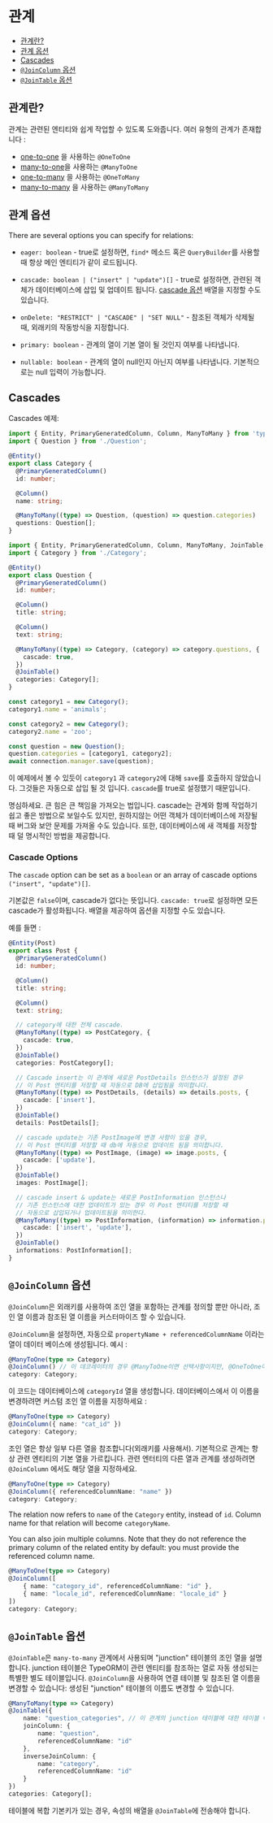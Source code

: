 # 관계

- [관계란?](#관계란?)
- [관계 옵션](#관계-옵션)
- [Cascades](#cascades)
- [`@JoinColumn` 옵션](#joincolumn-옵션)
- [`@JoinTable` 옵션](#jointable-옵션)

## 관계란?

관계는 관련된 엔티티와 쉽게 작업할 수 있도록 도와줍니다. 여러 유형의 관계가 존재합니다 :

- [one-to-one](./one-to-one-relations.md) 을 사용하는 `@OneToOne`
- [many-to-one](./many-to-one-one-to-many-relations.md)을 사용하는 `@ManyToOne`
- [one-to-many](./many-to-one-one-to-many-relations.md) 을 사용하는 `@OneToMany`
- [many-to-many](./many-to-many-relations.md) 을 사용하는 `@ManyToMany`

## 관계 옵션

There are several options you can specify for relations:

- `eager: boolean` - true로 설정하면, `find*` 메소드 혹은 `QueryBuilder`를 사용할때 항상 메인 엔티티가 같이 로드됩니다.

- `cascade: boolean | ("insert" | "update")[]` - true로 설정하면, 관련된 객체가 데이터베이스에 삽입 및 업데이트 됩니다. [cascade 옵션](#cascade-options) 배열을 지정할 수도 있습니다.

- `onDelete: "RESTRICT" | "CASCADE" | "SET NULL"` - 참조된 객체가 삭제될 때, 외래키의 작동방식을 지정합니다.

- `primary: boolean` - 관계의 열이 기본 열이 될 것인지 여부를 나타냅니다.

- `nullable: boolean` - 관계의 열이 null인지 아닌지 여부를 나타냅니다. 기본적으로는 null 입력이 가능합니다.

## Cascades

Cascades 예제:

```typescript
import { Entity, PrimaryGeneratedColumn, Column, ManyToMany } from 'typeorm';
import { Question } from './Question';

@Entity()
export class Category {
  @PrimaryGeneratedColumn()
  id: number;

  @Column()
  name: string;

  @ManyToMany((type) => Question, (question) => question.categories)
  questions: Question[];
}
```

```typescript
import { Entity, PrimaryGeneratedColumn, Column, ManyToMany, JoinTable } from 'typeorm';
import { Category } from './Category';

@Entity()
export class Question {
  @PrimaryGeneratedColumn()
  id: number;

  @Column()
  title: string;

  @Column()
  text: string;

  @ManyToMany((type) => Category, (category) => category.questions, {
    cascade: true,
  })
  @JoinTable()
  categories: Category[];
}
```

```typescript
const category1 = new Category();
category1.name = 'animals';

const category2 = new Category();
category2.name = 'zoo';

const question = new Question();
question.categories = [category1, category2];
await connection.manager.save(question);
```

이 예제에서 볼 수 있듯이 `category1` 과 `category2`에 대해 `save`를 호출하지 않았습니다. 그것들은 자동으로 삽입 될 것 입니다. `cascade`를 true로 설정했기 때문입니다.

명심하세요. 큰 힘은 큰 책임을 가져오는 법입니다. cascade는 관계와 함께 작업하기 쉽고 좋은 방법으로 보일수도 있지만, 원하지않는 어떤 객체가 데이터베이스에 저장될 때 버그와 보안 문제를 가져올 수도 있습니다. 또한, 데이터베이스에 새 객체를 저장할 때 덜 명시적인 방법을 제공합니다.

### Cascade Options

The `cascade` option can be set as a `boolean` or an array of cascade options `("insert", "update")[]`.

기본값은 `false`이며, cascade가 없다는 뜻입니다. `cascade: true`로 설정하면 모든 cascade가 활성화됩니다. 배열을 제공하여 옵션을 지정할 수도 있습니다.

예를 들면 :

```typescript
@Entity(Post)
export class Post {
  @PrimaryGeneratedColumn()
  id: number;

  @Column()
  title: string;

  @Column()
  text: string;

  // category에 대한 전체 cascade.
  @ManyToMany((type) => PostCategory, {
    cascade: true,
  })
  @JoinTable()
  categories: PostCategory[];

  // Cascade insert는 이 관계에 새로운 PostDetails 인스턴스가 설정된 경우
  // 이 Post 엔티티를 저장할 때 자동으로 DB에 삽입됨을 의미합니다.
  @ManyToMany((type) => PostDetails, (details) => details.posts, {
    cascade: ['insert'],
  })
  @JoinTable()
  details: PostDetails[];

  // cascade update는 기존 PostImage에 변경 사항이 있을 경우,
  // 이 Post 엔티티를 저장할 때 db에 자동으로 업데이트 됨을 의미합니다.
  @ManyToMany((type) => PostImage, (image) => image.posts, {
    cascade: ['update'],
  })
  @JoinTable()
  images: PostImage[];

  // cascade insert & update는 새로운 PostInformation 인스턴스나
  // 기존 인스턴스에 대한 업데이트가 있는 경우 이 Post 엔티티를 저장할 때
  // 자동으로 삽입되거나 업데이트됨을 의미한다.
  @ManyToMany((type) => PostInformation, (information) => information.posts, {
    cascade: ['insert', 'update'],
  })
  @JoinTable()
  informations: PostInformation[];
}
```

## `@JoinColumn` 옵션

`@JoinColumn`은 외래키를 사용하여 조인 열을 포함하는 관계를 정의할 뿐만 아니라, 조인 열 이름과 참조된 열 이름을 커스터마이즈 할 수 있습니다.

`@JoinColumn`을 설정하면, 자동으로 `propertyName + referencedColumnName` 이라는 열이 데이터 베이스에 생성됩니다. 예시 :

```typescript
@ManyToOne(type => Category)
@JoinColumn() // 이 데코레이터의 경우 @ManyToOne이면 선택사항이지만, @OneToOne이라면 필수사항입니다.
category: Category;
```

이 코드는 데이터베이스에 `categoryId` 열을 생성합니다. 데이터베이스에서 이 이름을 변경하려면 커스텀 조인 열 이름을 지정하세요 :

```typescript
@ManyToOne(type => Category)
@JoinColumn({ name: "cat_id" })
category: Category;
```

조인 열은 항상 일부 다른 열을 참조합니다(외래키를 사용해서). 기본적으로 관계는 항상 관련 엔티티의 기본 열을 가르킵니다. 관련 엔터티의 다른 열과 관계를 생성하려면 `@JoinColumn` 에서도 해당 열을 지정하세요.

```typescript
@ManyToOne(type => Category)
@JoinColumn({ referencedColumnName: "name" })
category: Category;
```

The relation now refers to `name` of the `Category` entity, instead of `id`.
Column name for that relation will become `categoryName`.

You can also join multiple columns. Note that they do not reference the primary column of the related entity by default: you must provide the referenced column name.

```typescript
@ManyToOne(type => Category)
@JoinColumn([
    { name: "category_id", referencedColumnName: "id" },
    { name: "locale_id", referencedColumnName: "locale_id" }
])
category: Category;
```

## `@JoinTable` 옵션

`@JoinTable`은 `many-to-many` 관계에서 사용되며 "junction" 테이블의 조인 열을 설명합니다. junction 테이블은 TypeORM이 관련 엔티티를 참조하는 열로 자동 생성되는 특별한 별도 테이블입니다. `@JoinColumn`을 사용하여 연결 테이블 및 참조된 열 이름을 변경할 수 있습니다: 생성된 "junction" 테이블의 이름도 변경할 수 있습니다.

```typescript
@ManyToMany(type => Category)
@JoinTable({
    name: "question_categories", // 이 관계의 junction 테이블에 대한 테이블 이름
    joinColumn: {
        name: "question",
        referencedColumnName: "id"
    },
    inverseJoinColumn: {
        name: "category",
        referencedColumnName: "id"
    }
})
categories: Category[];
```

테이블에 복합 기본키가 있는 경우, 속성의 배열을 `@JoinTable`에 전송해야 합니다.
